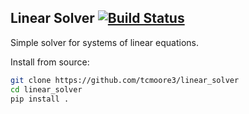 Linear Solver [![Build Status](https://travis-ci.org/tcmoore3/linear_solver.svg?branch=master)](https://travis-ci.org/tcmoore3/linear_solver)
-------------
Simple solver for systems of linear equations.

Install from source:
```bash
git clone https://github.com/tcmoore3/linear_solver
cd linear_solver
pip install .
```
